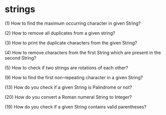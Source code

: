 # strings
(1) How to find the maximum occurring character in given String?

(2) How to remove all duplicates from a given string?

(3) How to print the duplicate characters from the given String? 

(4) How to remove characters from the first String which are present in the second String?

(5) How to check if two strings are rotations of each other? 

(9) How to find the first non-repeating character in a given String?

(13) How do you check if a given String is Palindrome or not? 

(20) How do you convert a Roman numeral String to Integer?

(19) How do you check if a given String contains valid parentheses?


